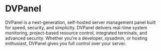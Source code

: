 # DVPanel
DVPanel is a next-generation, self-hosted server management panel built for speed, security, and simplicity. DVPanel delivers real-time system monitoring, project-based resource control, integrated terminals, and advanced security. Whether you’re a developer, sysadmin, or hosting enthusiast, DVPanel gives you full control over your server.
